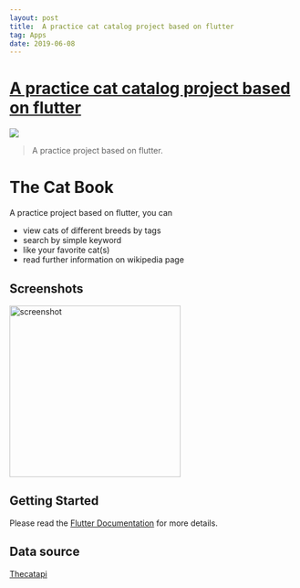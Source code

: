 ```yaml
---
layout: post
title:  A practice cat catalog project based on flutter
tag: Apps
date: 2019-06-08
---
```


# [A practice cat catalog project based on flutter](http://github.com/gnehcc/cat-book) 

![](https://flutterawesome.com/content/images/2019/05/The-Cat-Book.jpg)
 
> A practice project based on flutter.

 
# The Cat Book

A practice project based on flutter, you can
- view cats of different breeds by tags
- search by simple keyword
- like your favorite cat(s)
- read further information on wikipedia page

## Screenshots
<img src="the-cat-book.gif" alt="screenshot" width="300"/>

## Getting Started
Please read the [Flutter Documentation](https://flutter.dev/docs) for more details.

## Data source
[Thecatapi](https://thecatapi.com/)

